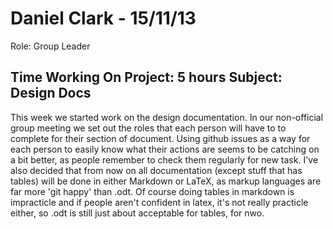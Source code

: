 Daniel Clark - 15/11/13 
===============
Role: Group Leader

Time Working On Project: 5 hours 
Subject: Design Docs
---------------

This week we started work on the design documentation. In our non-official group meeting we set out the roles that each person will have to to complete for their section of document. Using github issues as a way for each person to easily know what their actions are seems to be catching on a bit better, as people remember to check them regularly for new task. I've also decided that from now on all documentation (except stuff that has tables) will be done in either Markdown or LaTeX, as markup languages are far more 'git happy' than .odt. Of course doing tables in markdown is impracticle and if people aren't confident in latex, it's not really practicle either, so .odt is still just about acceptable for tables, for nwo.
